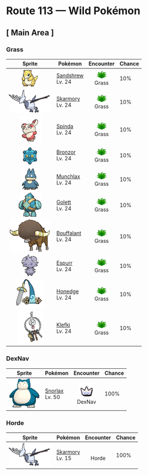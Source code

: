 # Route 113 — Wild Pokémon

## [ Main Area ]

### Grass

| Sprite | Pokémon | Encounter | Chance |
|:------:|---------|:---------:|--------|
| ![Sandshrew](../../assets/sprites/sandshrew/front.gif "Sandshrew: Sandshrew has a very dry hide that is extremely tough. The Pokémon can roll into a ball that repels any attack. At night, it burrows into the desert sand to sleep.") | [Sandshrew](../../pokemon/sandshrew.md/)<br>Lv. 24 | ![Grass](../../assets/encounter_types/grass.png "Grass")<br>Grass | 10% |
| ![Skarmory](../../assets/sprites/skarmory/front.gif "Skarmory: Skarmory’s steel wings become tattered and bashed in from repeated battles. Once a year, the battered wings grow back completely, restoring the cutting edges to their pristine state.") | [Skarmory](../../pokemon/skarmory.md/)<br>Lv. 24 | ![Grass](../../assets/encounter_types/grass.png "Grass")<br>Grass | 10% |
| ![Spinda](../../assets/sprites/spinda/front.gif "Spinda: No two Spinda are said to have identical spot patterns on their hides. This Pokémon moves in a curious manner as if it is stumbling in dizziness. Its lurching movements can cause the opponent to become confused.") | [Spinda](../../pokemon/spinda.md/)<br>Lv. 24 | ![Grass](../../assets/encounter_types/grass.png "Grass")<br>Grass | 10% |
| ![Bronzor](../../assets/sprites/bronzor/front.gif "Bronzor: Implements shaped like it were discovered in ancient tombs. It is unknown if they are related.") | [Bronzor](../../pokemon/bronzor.md/)<br>Lv. 24 | ![Grass](../../assets/encounter_types/grass.png "Grass")<br>Grass | 10% |
| ![Munchlax](../../assets/sprites/munchlax/front.gif "Munchlax: It conceals food under the long fur on its body. It carts around this food stash and swallows it without chewing.") | [Munchlax](../../pokemon/munchlax.md/)<br>Lv. 24 | ![Grass](../../assets/encounter_types/grass.png "Grass")<br>Grass | 10% |
| ![Golett](../../assets/sprites/golett/front.gif "Golett: Ancient science fashioned this Pokémon from clay. It’s been active for thousands of years.") | [Golett](../../pokemon/golett.md/)<br>Lv. 24 | ![Grass](../../assets/encounter_types/grass.png "Grass")<br>Grass | 10% |
| ![Bouffalant](../../assets/sprites/bouffalant/front.gif "Bouffalant: Their fluffy fur absorbs damage, even if they strike foes with a fierce headbutt.") | [Bouffalant](../../pokemon/bouffalant.md/)<br>Lv. 24 | ![Grass](../../assets/encounter_types/grass.png "Grass")<br>Grass | 10% |
| ![Espurr](../../assets/sprites/espurr/front.gif "Espurr: It has enough psychic energy to blast everything within 300 feet of itself, but it has no control over its power.") | [Espurr](../../pokemon/espurr.md/)<br>Lv. 24 | ![Grass](../../assets/encounter_types/grass.png "Grass")<br>Grass | 10% |
| ![Honedge](../../assets/sprites/honedge/front.gif "Honedge: If anyone dares to grab its hilt, it wraps a blue cloth around that person’s arm and drains that person’s life energy completely.") | [Honedge](../../pokemon/honedge.md/)<br>Lv. 24 | ![Grass](../../assets/encounter_types/grass.png "Grass")<br>Grass | 10% |
| ![Klefki](../../assets/sprites/klefki/front.gif "Klefki: It never lets go of a key that it likes, so people give it the keys to vaults and safes as a way to prevent crime.") | [Klefki](../../pokemon/klefki.md/)<br>Lv. 24 | ![Grass](../../assets/encounter_types/grass.png "Grass")<br>Grass | 10% |

### DexNav

| Sprite | Pokémon | Encounter | Chance |
|:------:|---------|:---------:|--------|
| ![Snorlax](../../assets/sprites/snorlax/front.gif "Snorlax: Snorlax’s typical day consists of nothing more than eating and sleeping. It is such a docile Pokémon that there are children who use its expansive belly as a place to play.") | [Snorlax](../../pokemon/snorlax.md/)<br>Lv. 50 | ![DexNav](../../assets/encounter_types/dexnav.png "DexNav")<br>DexNav | 100% |

### Horde

| Sprite | Pokémon | Encounter | Chance |
|:------:|---------|:---------:|--------|
| ![Skarmory](../../assets/sprites/skarmory/front.gif "Skarmory: Skarmory’s steel wings become tattered and bashed in from repeated battles. Once a year, the battered wings grow back completely, restoring the cutting edges to their pristine state.") | [Skarmory](../../pokemon/skarmory.md/)<br>Lv. 15 | ![Horde](../../assets/encounter_types/horde.png "Horde")<br>Horde | 100% |

